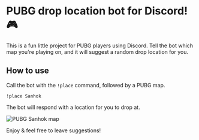 # PUBG drop location bot for Discord! 🎮
This is a fun little project for PUBG players using Discord. Tell the bot which map you're playing on, and it will suggest a random drop location for you.

## How to use
Call the bot with the `!place` command, followed by a PUBG map.

```
!place Sanhok
```


The bot will respond with a location for you to drop at.

![PUBG Sanhok map](https://i.imgur.com/a4p9nAt.png)

Enjoy & feel free to leave suggestions!
